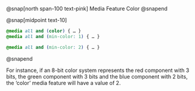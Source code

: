 @snap[north span-100 text-pink]
Media Feature Color
@snapend

@snap[midpoint text-10]
```css
@media all and (color) { … }
@media all and (min-color: 1) { … }

@media all and (min-color: 2) { … }


```
@snapend

For instance, if an 8-bit color system represents the red component with 3 bits, the green component with 3 bits and the blue component with 2 bits, the ‘color’ media feature will have a value of 2.